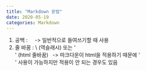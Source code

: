 ```yaml
---
title: "Markdown 문법"
date: 2020-05-19
categories: Markdown
---
```


1. 공백 : &nbsp;
&nbsp;&nbsp;-> 일반적으로 들여쓰기할 때 사용
2. 줄 바꿈 : \ (역슬래시) 또는 '<br>' (html 줄바꿈)
&nbsp;&nbsp;-> 마크다운이 html을 적용하기 때문에 '<br>' 사용이 가능하지만 적용이 안 되는 경우도 있음
